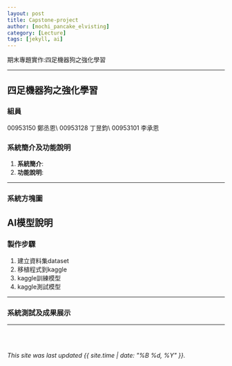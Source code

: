 ```yaml
---
layout: post
title: Capstone-project
author: [mochi_pancake_elvisting]
category: [Lecture]
tags: [jekyll, ai]
---
```


期末專題實作:四足機器狗之強化學習

---
## 四足機器狗之強化學習
### 組員
00953150 鄭丞恩\\
00953128 丁昱鈞\\
00953101 李承恩
### 系統簡介及功能說明
1. **系統簡介**:
2. **功能說明**:
---
### 系統方塊圖
![]()<br>
AI模型說明
---
### 製作步驟
1. 建立資料集dataset
2. 移植程式到kaggle
3. kaggle訓練模型
4. kaggle測試模型
---
### 系統測試及成果展示

---



<br>
<br>

*This site was last updated {{ site.time | date: "%B %d, %Y" }}.*

